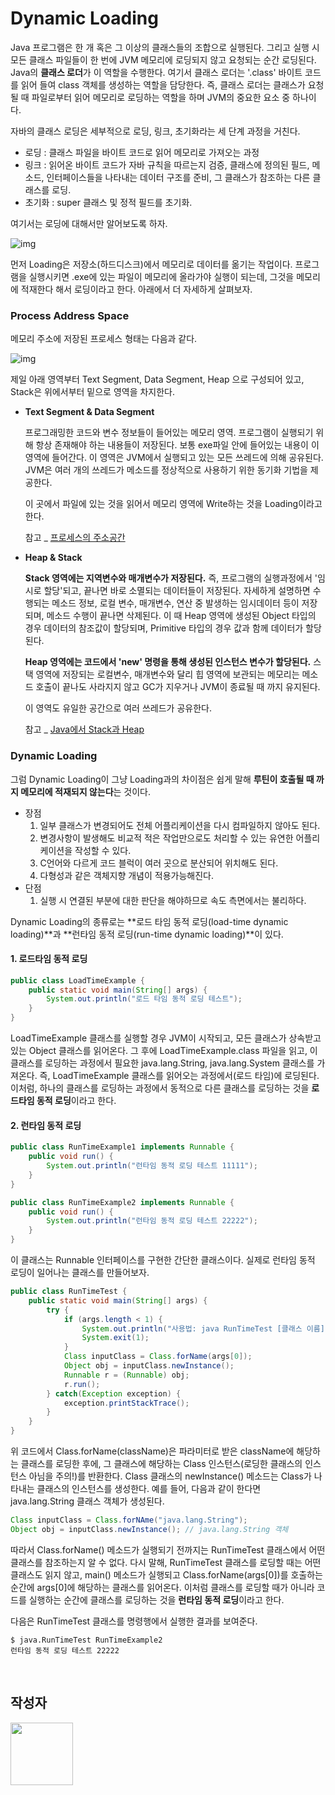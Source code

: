 # Dynamic Loading

Java 프로그램은 한 개 혹은 그 이상의 클래스들의 조합으로 실행된다. 그리고 실행 시 모든 클래스 파일들이 한 번에 JVM 메모리에 로딩되지 않고 요청되는 순간 로딩된다. Java의 **클래스 로더**가 이 역할을 수행한다. 여기서 클래스 로더는 '.class' 바이트 코드를 읽어 들여 class 객체를 생성하는 역할을 담당한다. 즉, 클래스 로더는 클래스가 요청될 때 파일로부터 읽어 메모리로 로딩하는 역할을 하며 JVM의 중요한 요소 중 하나이다.

자바의 클래스 로딩은 세부적으로 로딩, 링크, 초기화라는 세 단계 과정을 거친다.

- 로딩 : 클래스 파일을 바이트 코드로 읽어 메모리로 가져오는 과정
- 링크 : 읽어온 바이트 코드가 자바 규칙을 따르는지 검증, 클래스에 정의된 필드, 메소드, 인터페이스들을 나타내는 데이터 구조를 준비, 그 클래스가 참조하는 다른 클래스를 로딩.
- 초기화 : super 클래스 및 정적 필드를 초기화.

여기서는 로딩에 대해서만 알어보도록 하자.

![img](https://t1.daumcdn.net/cfile/tistory/99CC283D5C57619618)

먼저 Loading은 저장소(하드디스크)에서 메모리로 데이터를 옮기는 작업이다. 프로그램을 실행시키면 .exe에 있는 파일이 메모리에 올라가야 실행이 되는데, 그것을 메모리에 적재한다 해서 로딩이라고 한다. 아래에서 더 자세하게 살펴보자.

### Process Address Space

메모리 주소에 저장된 프로세스 형태는 다음과 같다.

![img](https://t1.daumcdn.net/cfile/tistory/99CA543C5C57625C16)

 제일 아래 영역부터 Text Segment, Data Segment, Heap 으로 구성되어 있고, Stack은 위에서부터 밑으로 영역을 차지한다.

- **Text Segment & Data Segment**

  프로그래밍한 코드와 변수 정보들이 들어있는 메모리 영역. 프로그램이 실행되기 위해 항상 존재해야 하는 내용들이 저장된다. 보통 exe파일 안에 들어있는 내용이 이 영역에 들어간다. 이 영역은 JVM에서 실행되고 있는 모든 쓰레드에 의해 공유된다. JVM은 여러 개의 쓰레드가 메소드를 정상적으로 사용하기 위한 동기화 기법을 제공한다.

  이 곳에서 파일에 있는 것을 읽어서 메모리 영역에 Write하는 것을 Loading이라고 한다.

  참고 _ <a href=" https://whereisusb.tistory.com/10 ">프로세스의 주소공간</a>

- **Heap & Stack**

  **Stack 영역에는 지역변수와 매개변수가 저장된다.** 즉, 프로그램의 실행과정에서 '임시로 할당'되고, 끝나면 바로 소멸되는 데이터들이 저장된다. 자세하게 설명하면 수행되는 메소드 정보, 로컬 변수, 매개변수, 연산 중 발생하는 임시데이터 등이 저장되며, 메소드 수행이 끝나면 삭제된다. 이 때 Heap 영역에 생성된 Object 타입의 경우 데이터의 참조값이 할당되며, Primitive 타입의 경우 값과 함께 데이터가 할당된다.

  **Heap 영역에는 코드에서 'new' 명령을 통해 생성된 인스턴스 변수가 할당된다.** 스택 영역에 저장되는 로컬변수, 매개변수와 달리 힙 영역에 보관되는 메모리는 메소드 호출이 끝나도 사라지지 않고 GC가 지우거나 JVM이 종료될 때 까지 유지된다.

  이 영역도 유일한 공간으로 여러 쓰레드가 공유한다.
  
  참고 _ <a href=" https://yaboong.github.io/java/2018/05/26/java-memory-management/ ">Java에서 Stack과 Heap</a>

### Dynamic Loading

그럼 Dynamic Loading이 그냥 Loading과의 차이점은 쉽게 말해 **루틴이 호출될 때 까지 메모리에 적재되지 않는다**는 것이다.

- 장점
  1. 일부 클래스가 변경되어도 전체 어플리케이션을 다시 컴파일하지 않아도 된다.
  2. 변경사항이 발생해도 비교적 적은 작업만으로도 처리할 수 있는 유연한 어플리케이션을 작성할 수 있다.
  3. C언어와 다르게 코드 블럭이 여러 곳으로 분산되어 위치해도 된다.
  4. 다형성과 같은 객체지향 개념이 적용가능해진다.
- 단점
  1. 실행 시 연결된 부분에 대한 판단을 해야하므로 속도 측면에서는 불리하다.

Dynamic Loading의 종류로는 **로드 타임 동적 로딩(load-time dynamic loading)**과 **런타임 동적 로딩(run-time dynamic loading)**이 있다.

#### 1. 로드타임 동적 로딩

```java
public class LoadTimeExample {
    public static void main(String[] args) {
        System.out.println("로드 타임 동적 로딩 테스트");
    }
}
```

LoadTimeExample 클래스를 실행할 경우 JVM이 시작되고, 모든 클래스가 상속받고 있는 Object 클래스를 읽어온다. 그 후에 LoadTimeExample.class 파일을 읽고, 이 클래스를 로딩하는 과정에서 필요한 java.lang.String, java.lang.System 클래스를 가져온다. 즉, LoadTimeExample 클래스를 읽어오는 과정에서(로드 타임)에 로딩된다. 이처럼, 하나의 클래스를 로딩하는 과정에서 동적으로 다른 클래스를 로딩하는 것을 **로드타임 동적 로딩**이라고 한다.

#### 2. 런타임 동적 로딩

```java
public class RunTimeExample1 implements Runnable {
    public void run() {
        System.out.println("런타임 동적 로딩 테스트 11111");
    }
}

public class RunTimeExample2 implements Runnable {
    public void run() {
        System.out.println("런타임 동적 로딩 테스트 22222");
    }
}
```

이 클래스는 Runnable 인터페이스를 구현한 간단한 클래스이다. 실제로 런타임 동적 로딩이 일어나는 클래스를 만들어보자.

```java
public class RunTimeTest {
    public static void main(String[] args) {
        try {
            if (args.length < 1) {
                System.out.println("사용법: java RunTimeTest [클래스 이름]");
                System.exit(1);
            }
            Class inputClass = Class.forName(args[0]);
            Object obj = inputClass.newInstance();
            Runnable r = (Runnable) obj;
            r.run();
        } catch(Exception exception) {
            exception.printStackTrace();
        }
    }
}
```

위 코드에서 Class.forName(className)은 파라미터로 받은 className에 해당하는 클래스를 로딩한 후에, 그 클래스에 해당하는 Class 인스턴스(로딩한 클래스의 인스턴스 아님을 주의!)를 반환한다. Class 클래스의 newInstance() 메소드는 Class가 나타내는 클래스의 인스턴스를 생성한다. 예를 들어, 다음과 같이 한다면 java.lang.String 클래스 객체가 생성된다.

```java
Class inputClass = Class.forNAme("java.lang.String");
Object obj = inputClass.newInstance(); // java.lang.String 객체
```

따라서 Class.forName() 메소드가 실행되기 전까지는 RunTimeTest 클래스에서 어떤 클래스를 참조하는지 알 수 없다. 다시 말해, RunTimeTest 클래스를 로딩할 때는 어떤 클래스도 읽지 않고, main() 메소드가 실행되고 Class.forName(args[0])를 호출하는 순간에 args[0]에 해당하는 클래스를 읽어온다. 이처럼 클래스를 로딩할 때가 아니라 코드를 실행하는 순간에 클래스를 로딩하는 것을 **런타임 동적 로딩**이라고 한다.

다음은 RunTimeTest 클래스를 명령행에서 실행한 결과를 보여준다.

```
$ java.RunTimeTest RunTimeExample2
런타임 동적 로딩 테스트 22222
```

<br/>

## 작성자

<a href="https://github.com/marco0332"><img src="https://avatars2.githubusercontent.com/u/27988544?s=460&v=4" width="100" height="100" /></a>